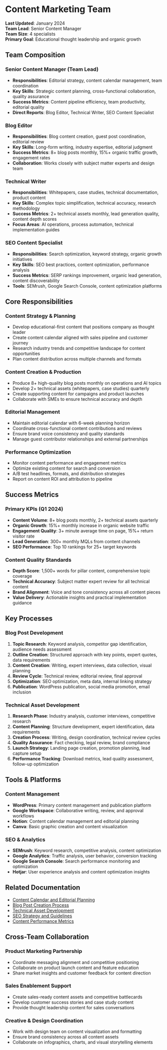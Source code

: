 # Content Marketing Team

**Last Updated**: January 2024  
**Team Lead**: Senior Content Manager  
**Team Size**: 4 specialists  
**Primary Goal**: Educational thought leadership and organic growth  

## Team Composition

### **Senior Content Manager** (Team Lead)
- **Responsibilities**: Editorial strategy, content calendar management, team coordination
- **Key Skills**: Strategic content planning, cross-functional collaboration, quality assurance
- **Success Metrics**: Content pipeline efficiency, team productivity, editorial quality
- **Direct Reports**: Blog Editor, Technical Writer, SEO Content Specialist

### **Blog Editor**
- **Responsibilities**: Blog content creation, guest post coordination, editorial review
- **Key Skills**: Long-form writing, industry expertise, editorial judgment
- **Success Metrics**: 8+ blog posts monthly, 15%+ organic traffic growth, engagement rates
- **Collaboration**: Works closely with subject matter experts and design team

### **Technical Writer**
- **Responsibilities**: Whitepapers, case studies, technical documentation, product content
- **Key Skills**: Complex topic simplification, technical accuracy, research methodology
- **Success Metrics**: 2+ technical assets monthly, lead generation quality, content depth scores
- **Focus Areas**: AI operations, process automation, technical implementation guides

### **SEO Content Specialist**
- **Responsibilities**: Search optimization, keyword strategy, organic growth initiatives
- **Key Skills**: SEO best practices, content optimization, performance analysis
- **Success Metrics**: SERP rankings improvement, organic lead generation, content discoverability
- **Tools**: SEMrush, Google Search Console, content optimization platforms

## Core Responsibilities

### **Content Strategy & Planning**
- Develop educational-first content that positions company as thought leader
- Create content calendar aligned with sales pipeline and customer journey
- Research industry trends and competitive landscape for content opportunities
- Plan content distribution across multiple channels and formats

### **Content Creation & Production**
- Produce 8+ high-quality blog posts monthly on operations and AI topics
- Develop 2+ technical assets (whitepapers, case studies) quarterly
- Create supporting content for campaigns and product launches
- Collaborate with SMEs to ensure technical accuracy and depth

### **Editorial Management**
- Maintain editorial calendar with 6-week planning horizon
- Coordinate cross-functional content contributions and reviews
- Ensure brand voice consistency and quality standards
- Manage guest contributor relationships and external partnerships

### **Performance Optimization**
- Monitor content performance and engagement metrics
- Optimize existing content for search and conversion
- A/B test headlines, formats, and distribution strategies
- Report on content ROI and attribution to pipeline

## Success Metrics

### **Primary KPIs (Q1 2024)**
- **Content Volume**: 8+ blog posts monthly, 2+ technical assets quarterly
- **Organic Growth**: 15%+ monthly increase in organic website traffic
- **Engagement Quality**: 3+ minute average time on page, 15%+ return visitor rate
- **Lead Generation**: 300+ monthly MQLs from content channels
- **SEO Performance**: Top 10 rankings for 25+ target keywords

### **Content Quality Standards**
- **Depth Score**: 1,500+ words for pillar content, comprehensive topic coverage
- **Technical Accuracy**: Subject matter expert review for all technical content
- **Brand Alignment**: Voice and tone consistency across all content pieces
- **Value Delivery**: Actionable insights and practical implementation guidance

## Key Processes

### **Blog Post Development**
1. **Topic Research**: Keyword analysis, competitor gap identification, audience needs assessment
2. **Outline Creation**: Structured approach with key points, expert quotes, data requirements
3. **Content Creation**: Writing, expert interviews, data collection, visual planning
4. **Review Cycle**: Technical review, editorial review, final approval
5. **Optimization**: SEO optimization, meta data, internal linking strategy
6. **Publication**: WordPress publication, social media promotion, email inclusion

### **Technical Asset Development**
1. **Research Phase**: Industry analysis, customer interviews, competitive research
2. **Content Planning**: Structure development, expert identification, data requirements
3. **Creation Process**: Writing, design coordination, technical review cycles
4. **Quality Assurance**: Fact checking, legal review, brand compliance
5. **Launch Strategy**: Landing page creation, promotion planning, lead capture setup
6. **Performance Tracking**: Download metrics, lead quality assessment, follow-up optimization

## Tools & Platforms

### **Content Management**
- **WordPress**: Primary content management and publication platform
- **Google Workspace**: Collaborative writing, review, and approval workflows
- **Notion**: Content calendar management and editorial planning
- **Canva**: Basic graphic creation and content visualization

### **SEO & Analytics**
- **SEMrush**: Keyword research, competitive analysis, content optimization
- **Google Analytics**: Traffic analysis, user behavior, conversion tracking
- **Google Search Console**: Search performance monitoring and optimization
- **Hotjar**: User experience analysis and content optimization insights

## Related Documentation

- [Content Calendar and Editorial Planning](./content-calendar.md)
- [Blog Post Creation Process](./blog-process.md)
- [Technical Asset Development](./technical-content.md)
- [SEO Strategy and Guidelines](./seo-strategy.md)
- [Content Performance Metrics](./content-metrics.md)

## Cross-Team Collaboration

### **Product Marketing Partnership**
- Coordinate messaging alignment and competitive positioning
- Collaborate on product launch content and feature education
- Share market insights and customer feedback for content direction

### **Sales Enablement Support**
- Create sales-ready content assets and competitive battlecards
- Develop customer success stories and case study content
- Provide thought leadership content for sales conversations

### **Creative & Design Coordination**
- Work with design team on content visualization and formatting
- Ensure brand consistency across all content assets
- Collaborate on infographics, charts, and visual storytelling elements 